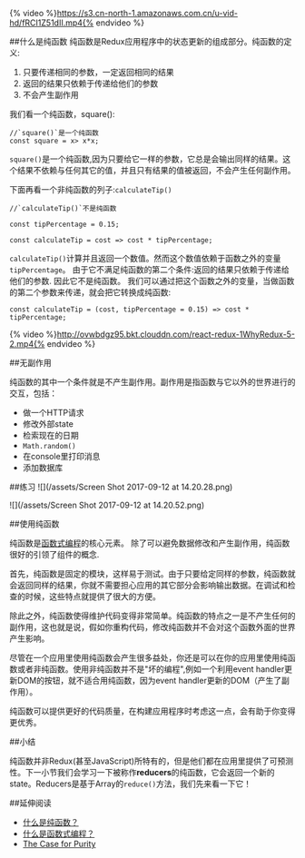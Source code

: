 {% video %}https://s3.cn-north-1.amazonaws.com.cn/u-vid-hd/fRCI1Z51dII.mp4{% endvideo %}

##什么是纯函数
纯函数是Redux应用程序中的状态更新的组成部分。纯函数的定义:
1. 只要传递相同的参数，一定返回相同的结果
2. 返回的结果只依赖于传递给他们的参数
3. 不会产生副作用

我们看一个纯函数，square():
```
//`square()`是一个纯函数
const square = x> x*x;
```
`square()`是一个纯函数,因为只要给它一样的参数，它总是会输出同样的结果。这个结果不依赖与任何其它的值，并且只有结果的值被返回，不会产生任何副作用。

下面再看一个非纯函数的列子:`calculateTip()`
```
//`calculateTip()`不是纯函数

const tipPercentage = 0.15;

const calculateTip = cost => cost * tipPercentage;
```
`calculateTip()`计算并且返回一个数值。然而这个数值依赖于函数之外的变量`tipPercentage`。 由于它不满足纯函数的第二个条件:返回的结果只依赖于传递给他们的参数. 因此它不是纯函数。 我们可以通过把这个函数之外的变量，当做函数的第二个参数来传递，就会把它转换成纯函数:
```
const calculateTip = (cost, tipPercentage = 0.15) => cost * tipPercentage;

```

{% video %}http://ovwbdgz95.bkt.clouddn.com/react-redux-1WhyRedux-5-2.mp4{% endvideo %}

##无副作用

纯函数的其中一个条件就是不产生副作用。副作用是指函数与它以外的世界进行的交互，包括：
- 做一个HTTP请求
- 修改外部state
- 检索现在的日期
- `Math.random()`
- 在console里打印消息
- 添加数据库

##练习
![](/assets/Screen Shot 2017-09-12 at 14.20.28.png)

![](/assets/Screen Shot 2017-09-12 at 14.20.52.png)

##使用纯函数

纯函数是[函数式编程](https://medium.com/javascript-scene/master-the-javascript-interview-what-is-functional-programming-7f218c68b3a0)的核心元素。 除了可以避免数据修改和产生副作用，纯函数很好的引领了组件的概念.

首先，纯函数是固定的模块，这样易于测试。由于只要给定同样的参数，纯函数就会返回同样的结果，你就不需要担心应用的其它部分会影响输出数据。在调试和检查的时候，这些特点就提供了很大的方便。

除此之外，纯函数使得维护代码变得非常简单。纯函数的特点之一是不产生任何的副作用，这也就是说，假如你重构代码，修改纯函数并不会对这个函数外面的世界产生影响。

尽管在一个应用里使用纯函数会产生很多益处，你还是可以在你的应用里使用纯函数或者非纯函数。使用非纯函数并不是"坏的编程",例如一个利用event handler更新DOM的按钮，就不适合用纯函数，因为event handler更新的DOM（产生了副作用）。

纯函数可以提供更好的代码质量，在构建应用程序时考虑这一点，会有助于你变得更优秀。

##小结

纯函数并非Redux(甚至JavaScript)所特有的，但是他们都在应用里提供了可预测性。下一小节我们会学习一下被称作**reducers**的纯函数，它会返回一个新的state。Reducers是基于Array的`reduce()`方法，我们先来看一下它！

##延伸阅读

- [什么是纯函数？](https://medium.com/javascript-scene/master-the-javascript-interview-what-is-a-pure-function-d1c076bec976)
- [什么是函数式编程？](https://medium.com/javascript-scene/master-the-javascript-interview-what-is-functional-programming-7f218c68b3a0)
- [The Case for Purity](https://drboolean.gitbooks.io/mostly-adequate-guide/ch3.html#the-case-for-purity)

